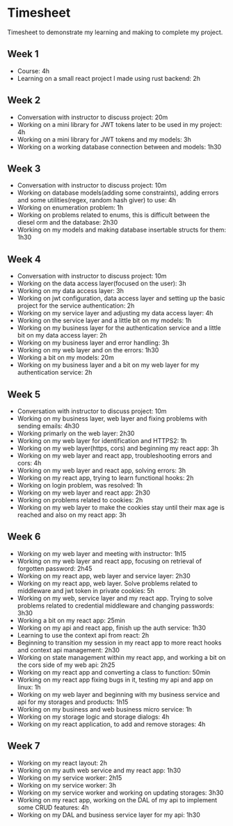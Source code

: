 # Timesheet

Timesheet to demonstrate my learning and making to complete my project.

## Week 1

* Course: 4h
* Learning on a small react project I made using rust backend: 2h

## Week 2

* Conversation with instructor to discuss project: 20m
* Working on a mini library for JWT tokens later to be used in my project: 4h
* Working on a mini library for JWT tokens and my models: 3h
* Working on a working database connection between and models: 1h30

## Week 3

* Conversation with instructor to discuss project: 10m
* Working on database models(adding some constraints), adding errors and some utilities(regex, random hash giver) to use: 4h
* Working on enumeration problem: 1h
* Working on problems related to enums, this is difficult between the diesel orm and the database: 2h30
* Working on my models and making database insertable structs for them: 1h30

## Week 4

* Conversation with instructor to discuss project: 10m
* Working on the data access layer(focused on the user): 3h
* Working on my data access layer: 3h
* Working on jwt configuration, data access layer and setting up the basic project for the service authentication: 2h
* Working on my service layer and adjusting my data access layer: 4h
* Working on the service layer and a little bit on my models: 1h
* Working on my business layer for the authentication service and a little bit on my data access layer: 2h
* Working on my business layer and error handling: 3h
* Working on my web layer and on the errors: 1h30
* Working a bit on my models: 20m
* Working on my business layer and a bit on my web layer for my authentication service: 2h

## Week 5
* Conversation with instructor to discuss project: 10m
* Working on my business layer, web layer and fixing problems with sending emails: 4h30
* Working primarly on the web layer: 2h30
* Working on my web layer for identification and HTTPS2: 1h
* Working on my web layer(https, cors) and beginning my react app: 3h
* Working on my web layer and react app, troubleshooting errors and cors: 4h
* Working on my web layer and react app, solving errors: 3h
* Working on my react app, trying to learn functional hooks: 2h
* Working on login problem, was resolved: 1h
* Working on my web layer and react app: 2h30
* Working on problems related to cookies: 2h
* Working on my web layer to make the cookies stay until their max age is reached and also on my react app: 3h

## Week 6

* Working on my web layer and meeting with instructor: 1h15
* Working on my web layer and react app, focusing on retrieval of forgotten password: 2h45
* Working on my react app, web layer and service layer: 2h30
* Working on my react app, web layer. Solve problems related to middleware and jwt token in private cookies: 5h
* Working on my web, service layer and my react app. Trying to solve problems related to credential middleware and changing passwords: 3h30
* Working a bit on my react app: 25min
* Working on my api and react app, finish up the auth service: 1h30
* Learning to use the context api from react: 2h
* Beginning to transition my session in my react app to more react hooks and context api management: 2h30
* Working on state management within my react app, and working a bit on the cors side of my web api: 2h25
* Working on my react app and converting a class to function: 50min
* Working on my react app fixing bugs in it, testing my api and app on linux: 1h
* Working on my web layer and beginning with my business service and api for my storages and products: 1h15
* Working on my business and web business micro service: 1h
* Working on my storage logic and storage dialogs: 4h
* Working on my react application, to add and remove storages: 4h

## Week 7

* Working on my react layout: 2h
* Working on my auth web service and my react app: 1h30
* Working on my service worker: 2h15
* Working on my service worker: 3h
* Working on my service worker and working on updating storages: 3h30
* Working on my react app, working on the DAL of my api to implement some CRUD features: 4h
* Working on my DAL and business service layer for my api: 1h30